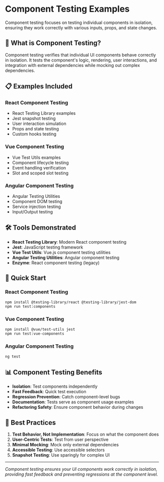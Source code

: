 # Component Testing Examples

Component testing focuses on testing individual components in isolation, ensuring they work correctly with various inputs, props, and state changes.

## 🎯 What is Component Testing?

Component testing verifies that individual UI components behave correctly in isolation. It tests the component's logic, rendering, user interactions, and integration with external dependencies while mocking out complex dependencies.

## 📋 Examples Included

### React Component Testing

- React Testing Library examples
- Jest snapshot testing
- User interaction simulation
- Props and state testing
- Custom hooks testing

### Vue Component Testing

- Vue Test Utils examples
- Component lifecycle testing
- Event handling verification
- Slot and scoped slot testing

### Angular Component Testing

- Angular Testing Utilities
- Component DOM testing
- Service injection testing
- Input/Output testing

## 🛠️ Tools Demonstrated

- **React Testing Library**: Modern React component testing
- **Jest**: JavaScript testing framework
- **Vue Test Utils**: Vue.js component testing utilities
- **Angular Testing Utilities**: Angular component testing
- **Enzyme**: React component testing (legacy)

## 🚀 Quick Start

### React Component Testing

```bash
npm install @testing-library/react @testing-library/jest-dom
npm run test:components
```

### Vue Component Testing

```bash
npm install @vue/test-utils jest
npm run test:vue-components
```

### Angular Component Testing

```bash
ng test
```

## 📊 Component Testing Benefits

- **Isolation**: Test components independently
- **Fast Feedback**: Quick test execution
- **Regression Prevention**: Catch component-level bugs
- **Documentation**: Tests serve as component usage examples
- **Refactoring Safety**: Ensure component behavior during changes

## 🎯 Best Practices

1. **Test Behavior, Not Implementation**: Focus on what the component does
2. **User-Centric Tests**: Test from user perspective
3. **Minimal Mocking**: Mock only external dependencies
4. **Accessible Testing**: Use accessible selectors
5. **Snapshot Testing**: Use sparingly for complex UI

---

_Component testing ensures your UI components work correctly in isolation, providing fast feedback and preventing regressions at the component level._
